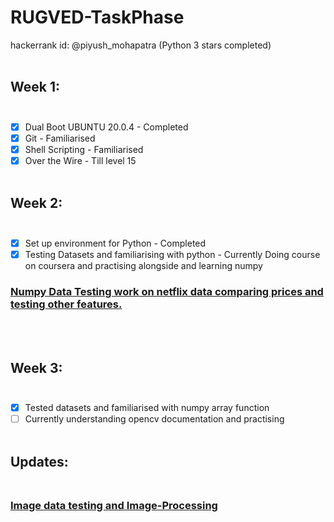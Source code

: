 # RUGVED-TaskPhase
hackerrank id: @piyush_mohapatra (Python 3 stars completed) <br /><br />

## Week 1:<br /><br />
- [x] Dual Boot UBUNTU 20.0.4 - Completed<br />
- [x] Git - Familiarised<br />
- [x] Shell Scripting - Familiarised<br />
- [x] Over the Wire - Till level 15
<br /><br />
## Week 2:<br /><br />
- [x] Set up environment for Python - Completed<br />
- [x] Testing Datasets and familiarising with python - Currently Doing course on coursera and practising alongside and learning numpy<br />
### [Numpy Data Testing work on netflix data comparing prices and testing other features.](https://github.com/piyush-mk/RUGVED-TaskPhase/tree/NumpyTest)
<br /><br />
## Week 3:<br /><br />
- [x] Tested datasets and familiarised with numpy array function<br />
- [ ] Currently understanding opencv documentation and practising<br /><br/>
## Updates:<br /><br />
### [Image data testing and Image-Processing](https://github.com/piyush-mk/RUGVED-TaskPhase/tree/Image-Testing)
